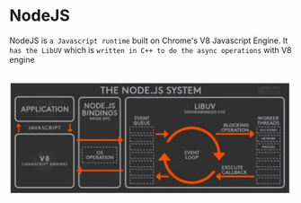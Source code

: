 # NodeJS

NodeJS is `a Javascript runtime` built on Chrome's V8 Javascript Engine. It `has the LibUV` which is `written in C++ to do the async operations` with V8 engine

<br>
<img src="./assets/nodejs-runtime.png" width="700" style="display: block; margin: 0 auto" />
<br>

